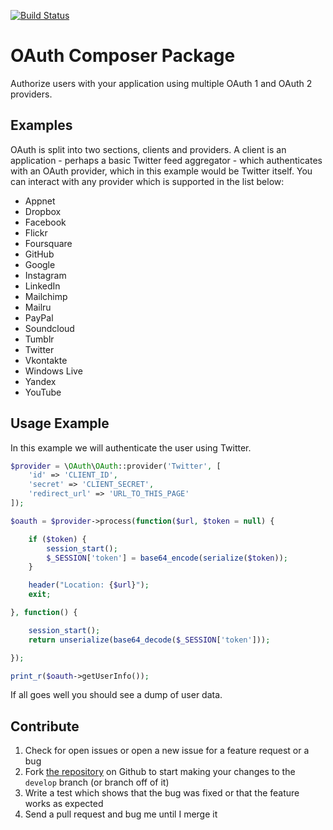 [![Build Status](https://secure.travis-ci.org/chrisnharvey/oauth.png)](http://travis-ci.org/chrisnharvey/oauth)

# OAuth Composer Package

Authorize users with your application using multiple OAuth 1 and OAuth 2 providers.

## Examples

OAuth is split into two sections, clients and providers. A client is an application - perhaps a basic Twitter feed aggregator - which 
authenticates with an OAuth provider, which in this example would be Twitter itself. You can interact with any provider which is supported in the list below:

- Appnet
- Dropbox
- Facebook
- Flickr
- Foursquare
- GitHub
- Google
- Instagram
- LinkedIn
- Mailchimp
- Mailru
- PayPal
- Soundcloud
- Tumblr
- Twitter
- Vkontakte
- Windows Live
- Yandex
- YouTube

## Usage Example

In this example we will authenticate the user using Twitter.

```php
$provider = \OAuth\OAuth::provider('Twitter', [
	'id' => 'CLIENT_ID',
	'secret' => 'CLIENT_SECRET',
	'redirect_url' => 'URL_TO_THIS_PAGE'
]);

$oauth = $provider->process(function($url, $token = null) {

    if ($token) {
        session_start();
        $_SESSION['token'] = base64_encode(serialize($token));
    }

    header("Location: {$url}");
    exit;

}, function() {

    session_start();
    return unserialize(base64_decode($_SESSION['token']));

});

print_r($oauth->getUserInfo());
```

If all goes well you should see a dump of user data.

Contribute
----------

1. Check for open issues or open a new issue for a feature request or a bug
2. Fork [the repository][] on Github to start making your changes to the
    `develop` branch (or branch off of it)
3. Write a test which shows that the bug was fixed or that the feature works as expected
4. Send a pull request and bug me until I merge it

[the repository]: https://github.com/chrisnharvey/oauth

